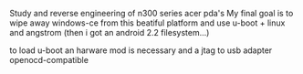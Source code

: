 Study and reverse engineering of n300 series acer pda's
My final goal is to wipe away windows-ce from this
beatiful platform and use u-boot + linux and angstrom
(then i got an android 2.2 filesystem...)

to load u-boot an harware mod is necessary and a jtag
to usb adapter openocd-compatible

